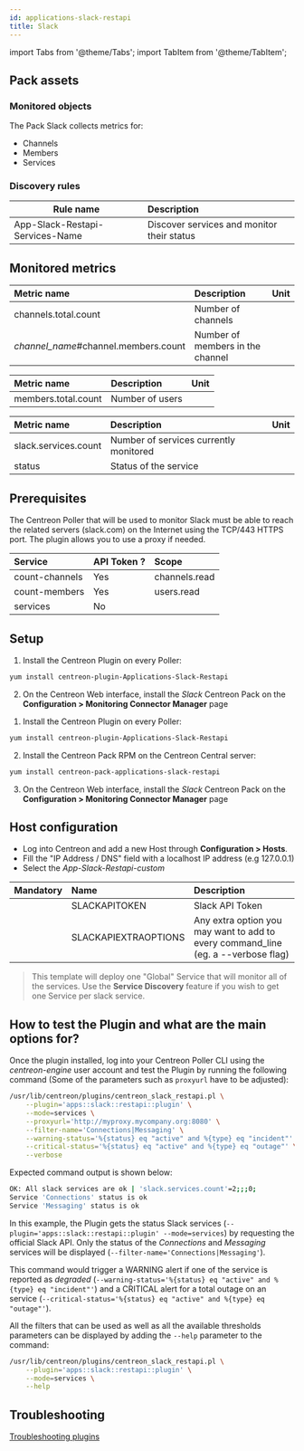 ```yaml
---
id: applications-slack-restapi
title: Slack
---
```

import Tabs from '@theme/Tabs';
import TabItem from '@theme/TabItem';


## Pack assets

### Monitored objects

The Pack Slack collects metrics for:
* Channels
* Members
* Services

### Discovery rules

<Tabs groupId="sync">
<TabItem value="Services" label="Services">

| Rule name                        | Description                                |
| -------------------------------- | :----------------------------------------- |
| App-Slack-Restapi-Services-Name  | Discover services and monitor their status |

</TabItem>
</Tabs>

## Monitored metrics 

<Tabs groupId="sync">
<TabItem value="Count-channels" label="Count-channels">

| Metric name                            | Description                      | Unit |
| :------------------------------------- | :------------------------------- | :--- |
| channels.total.count                   | Number of channels               |      |
| *channel\_name*\#channel.members.count | Number of members in the channel |      |

</TabItem>
<TabItem value="Count-members" label="Count-members">

| Metric name         | Description     | Unit |
| :-------------------| :-------------- | :--- |
| members.total.count | Number of users |      |

</TabItem>
<TabItem value="Services" label="Services">

| Metric name          | Description                            | Unit |
| :------------------- | :------------------------------------- | :--- |
| slack.services.count | Number of services currently monitored |      |
| status               | Status of the service                  |      |

</TabItem>
</Tabs>

## Prerequisites

The Centreon Poller that will be used to monitor Slack must be able to reach the related servers (slack.com) on the Internet
using the TCP/443 HTTPS port. The plugin allows you to use a proxy if needed.

| Service        | API Token ?    | Scope         |
| :------------- | :------------- | :------------ |
| count-channels | Yes            | channels.read |
| count-members  | Yes            | users.read    |
| services       | No             |               |

## Setup 

<Tabs groupId="sync">
<TabItem value="Online License" label="Online License">

1. Install the Centreon Plugin on every Poller:

```bash
yum install centreon-plugin-Applications-Slack-Restapi
```

2. On the Centreon Web interface, install the *Slack* Centreon Pack on the **Configuration > Monitoring Connector Manager** page

</TabItem>
<TabItem value="Offline License" label="Offline License">

1. Install the Centreon Plugin on every Poller:

```bash
yum install centreon-plugin-Applications-Slack-Restapi
```

2. Install the Centreon Pack RPM on the Centreon Central server:

```bash
yum install centreon-pack-applications-slack-restapi
```

3. On the Centreon Web interface, install the *Slack* Centreon Pack on the **Configuration > Monitoring Connector Manager** page

</TabItem>
</Tabs>

## Host configuration

* Log into Centreon and add a new Host through **Configuration > Hosts**. 
* Fill the "IP Address / DNS" field with a localhost IP address (e.g 127.0.0.1)
* Select the *App-Slack-Restapi-custom*

| Mandatory | Name                 | Description                                                                        |
| :-------- | :------------------- | :--------------------------------------------------------------------------------- |
|           | SLACKAPITOKEN        | Slack API Token                                                                    |
|           | SLACKAPIEXTRAOPTIONS | Any extra option you may want to add to every command\_line (eg. a --verbose flag) |

> This template will deploy one "Global" Service that will monitor all of the services.
> Use the **Service Discovery** feature if you wish to get one Service per slack service.

## How to test the Plugin and what are the main options for?

Once the plugin installed, log into your Centreon Poller CLI using the *centreon-engine* user account and test the Plugin 
by running the following command (Some of the parameters such as ```proxyurl``` have to be adjusted):

```bash
/usr/lib/centreon/plugins/centreon_slack_restapi.pl \
    --plugin='apps::slack::restapi::plugin' \
    --mode=services \
    --proxyurl='http://myproxy.mycompany.org:8080' \
    --filter-name='Connections|Messaging' \
    --warning-status='%{status} eq "active" and %{type} eq "incident"' \
    --critical-status='%{status} eq "active" and %{type} eq "outage"' \
    --verbose
```

Expected command output is shown below: 

```bash
OK: All slack services are ok | 'slack.services.count'=2;;;0;
Service 'Connections' status is ok
Service 'Messaging' status is ok
```

In this example, the Plugin gets the status Slack services (```--plugin='apps::slack::restapi::plugin' --mode=services```)
by requesting the official Slack API. Only the status of the *Connections* and *Messaging* services will be displayed (```--filter-name='Connections|Messaging'```).

This command would trigger a WARNING alert if one of the service is reported as *degraded* (```--warning-status='%{status} eq "active" and %{type} eq "incident"'```)
and a CRITICAL alert for a total outage on an service (```--critical-status='%{status} eq "active" and %{type} eq "outage"'```).

All the filters that can be used as well as all the available thresholds parameters can be displayed by adding the  ```--help``` 
parameter to the command:

```bash
/usr/lib/centreon/plugins/centreon_slack_restapi.pl \
    --plugin='apps::slack::restapi::plugin' \
    --mode=services \
    --help
```

## Troubleshooting

[Troubleshooting plugins](../getting-started/how-to-guides/troubleshooting-plugins.md)

